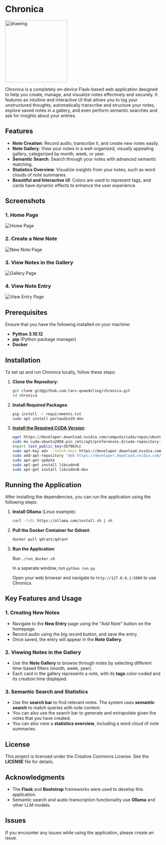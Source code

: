 # Chronica

<img src="res/logo.jpg" alt="drawing" width="200"/>

Chronica is a completely on-device Flask-based web application designed to help you create, manage, and visualize notes effectively and securely. It features an intuitive and interactive UI that allows you to log your unstructured thoughts, automatically transcribe and structure your notes, explore saved notes in a gallery, and even perform semantic searches and ask for insights about your entries.

## Features

- **Note Creation**: Record audio, transcribe it, and create new notes easily.
- **Note Gallery**: View your notes in a well-organized, visually appealing gallery, categorized by month, week, or year.
- **Semantic Search**: Search through your notes with advanced semantic matching.
- **Statistics Overview**: Visualize insights from your notes, such as word clouds of note summaries.
- **Beautiful and Interactive UI**: Colors are used to represent tags, and cards have dynamic effects to enhance the user experience.

## Screenshots

### 1. Home Page
![Home Page](res/home.png)

### 2. Create a New Note
![New Note Page](res/record.png)

### 3. View Notes in the Gallery
![Gallery Page](res/gallery.png)

### 4. View Note Entry
![View Entry Page](res/view_entry.png)

## Prerequisites

Ensure that you have the following installed on your machine:

- **Python 3.10.12**
- **pip** (Python package manager)
- **Docker**

## Installation

To set up and run Chronica locally, follow these steps:

1. **Clone the Repository**:

    ```sh
    git clone git@github.com:lars-quaedvlieg/chronica.git
    cd chronica
    ```

2. **Install Required Packages**:

    ```sh
    pip install -r requirements.txt
    sudo apt install portaudio19-dev
    ```

3. **[Install the Required CUDA Version](https://stackoverflow.com/questions/66977227/could-not-load-dynamic-library-libcudnn-so-8-when-running-tensorflow-on-ubun)**:

   ```sh
   wget https://developer.download.nvidia.com/compute/cuda/repos/ubuntu2004/x86_64/cuda-ubuntu2004.pin
   sudo mv cuda-ubuntu2004.pin /etc/apt/preferences.d/cuda-repository-pin-600
   export last_public_key=3bf863cc
   sudo apt-key adv --fetch-keys https://developer.download.nvidia.com/compute/cuda/repos/ubuntu2004/x86_64/${last_public_key}.pub
   sudo add-apt-repository "deb https://developer.download.nvidia.com/compute/cuda/repos/ubuntu2004/x86_64/ /"
   sudo apt-get update
   sudo apt-get install libcudnn8
   sudo apt-get install libcudnn8-dev
   ```

## Running the Application

After installing the dependencies, you can run the application using the following steps:

1. **Install Ollama** (Linux example):

    ```sh
    curl -fsSL https://ollama.com/install.sh | sh
    ```

2. **Pull the Docker Container for Qdrant**:

    ```sh
    docker pull qdrant/qdrant
    ```

3. **Run the Application**:

    Run `./run_docker.sh`
   
    In a seperate window, run `python run.py`
   
    Open your web browser and navigate to `http://127.0.0.1:5000` to use Chronica.

## Key Features and Usage

### 1. Creating New Notes
- Navigate to the **New Entry** page using the "Add Note" button on the homepage.
- Record audio using the big record button, and save the entry.
- Once saved, the entry will appear in the **Note Gallery**.

### 2. Viewing Notes in the Gallery
- Use the **Note Gallery** to browse through notes by selecting different time-based filters (month, week, year).
- Each card in the gallery represents a note, with its **tags** color-coded and its creation time displayed.

### 3. Semantic Search and Statistics
- Use the **search bar** to find relevant notes. The system uses **semantic search** to match queries with note content.
- You can also use the search bar to generate and extrapolate given the notes that you have created.
- You can also view a **statistics overview**, including a word cloud of note summaries.

## License

This project is licensed under the Creative Commons License. See the **LICENSE** file for details.

## Acknowledgments

- The **Flask** and **Bootstrap** frameworks were used to develop this application.
- Semantic search and audio transcription functionality use **Ollama** and other LLM models.

## Issues

If you encounter any issues while using the application, please create an issue.

